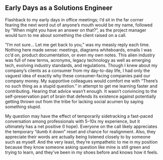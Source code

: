 ##  Early Days as a Solutions Engineer

Flashback to my early days in office meetings; I’d sit in the far corner fearing the next word out of anyone’s mouth would be my name, followed by “When might you have an answer on that?”, as the project manager would turn to me about something the client raised on a call.

“I’m not sure… Let me get back to you,” was my measly reply each time. Nothing here made sense: meetings, diagrams whiteboards, emails I was cc’d on, product documentation, or even my own notes. This alien industry was full of new terms, acronyms, legacy technology as well as emerging tech, evolving industry standards, and regulations. Though I knew about my company’s clients as a consumer from my day-to-day life, I had only the vaguest idea of exactly why these consumer-facing companies paid our company money. My supportive colleagues would comfort me with “There’s no such thing as a stupid question.” in attempt to get me learning faster and contributing. Hearing that advice wasn’t enough. It wasn’t convincing to the self-preservation part of brain that defends its existence against potentially getting thrown out from the tribe for lacking social acumen by saying something stupid. 

My question may have the effect of temporarily sidetracking a fast-paced conversation among professionals with 5–10x my experience, but it ultimately has a net positive (I hope). Everyone on the call likely appreciates the temporary “dumb it down” reset and chance for realignment. Also, they appreciate their words are actually being listened closely to by someone such as myself. And the very least, they’re sympathetic to me in my position because they know someone asking question like mine is still green and trying to learn, and they’ve been in my shoes before and knows how it feels.

